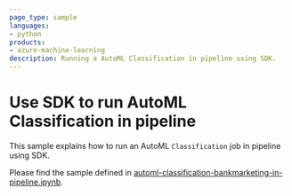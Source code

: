 ```yaml
---
page_type: sample
languages:
- python
products:
- azure-machine-learning
description: Running a AutoML Classification in pipeline using SDK.
---
```


# Use SDK to run AutoML Classification in pipeline
This sample explains how to run an AutoML `Classification` job in pipeline using SDK.

Please find the sample defined in [automl-classification-bankmarketing-in-pipeline.ipynb](automl-classification-bankmarketing-in-pipeline.ipynb).
